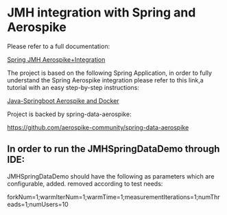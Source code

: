 # JMH integration with Spring and Aerospike

Please refer to a full documentation:

[Spring JMH Aerospike+Integration](https://aerospike.atlassian.net/wiki/spaces/~62d1c4dcafe495359d9e79a9/pages/2762997864/Spring+JMH+Aerospike+Integration)


The project is based on the following Spring Application, in order to fully understand the Spring Aerospike 
integration please refer to this link,a tutorial with an easy step-by-step instructions:

[Java-Springboot Aerospike and Docker](https://medium.com/aerospike-developer-blog/simple-web-application-using-java-spring-boot-aerospike-database-and-docker-ad13795e0089
)


Project is backed by spring-data-aerospike:

https://github.com/aerospike-community/spring-data-aerospike

## In order to run the JMHSpringDataDemo through IDE:
JMHSpringDataDemo should have the following as parameters which are configurable,
added. removed according to test needs:

forkNum=1;warmIterNum=1;warmTime=1;measurementIterations=1;numThreads=1;numUsers=10
